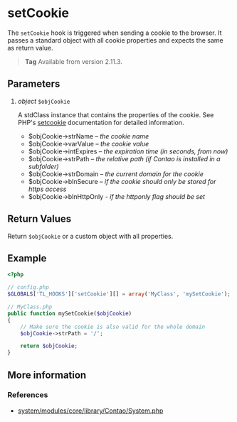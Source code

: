 # setCookie

The `setCookie` hook is triggered when sending a cookie to the browser. It passes
a standard object with all cookie properties and expects the same as return value.

> **Tag** Available from version 2.11.3.


## Parameters

1. *object* `$objCookie`

    A stdClass instance that contains the properties of the cookie. See PHP's
    [setcookie](http://php.net/setcookie) documentation for detailed information.
    - $objCookie->strName       *– the cookie name*
    - $objCookie->varValue      *– the cookie value*
    - $objCookie->intExpires    *– the expiration time (in seconds, from now)*
    - $objCookie->strPath       *– the relative path (if Contao is installed in a subfolder)*
    - $objCookie->strDomain     *– the current domain for the cookie*
    - $objCookie->blnSecure     *– if the cookie should only be stored for https access*
    - $objCookie->blnHttpOnly   *- if the httponly flag should be set*


## Return Values

Return `$objCookie` or a custom object with all properties.


## Example

```php
<?php

// config.php
$GLOBALS['TL_HOOKS']['setCookie'][] = array('MyClass', 'mySetCookie');

// MyClass.php
public function mySetCookie($objCookie)
{
    // Make sure the cookie is also valid for the whole domain
    $objCookie->strPath = '/';

    return $objCookie;
}
```


## More information


### References

- [system/modules/core/library/Contao/System.php](https://github.com/contao/core/blob/3.5.0/system/modules/core/library/Contao/System.php#L566-L572)
